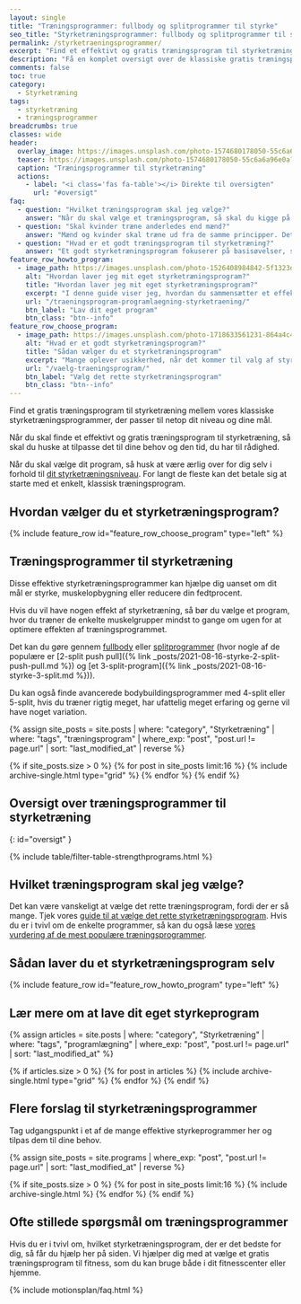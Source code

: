 ```yaml
---
layout: single
title: "Træningsprogrammer: fullbody og splitprogrammer til styrke"
seo_title: "Styrketræningsprogrammer: fullbody og splitprogrammer til styrke"
permalink: /styrketraeningsprogrammer/
excerpt: "Find et effektivt og gratis træningsprogram til styrketræning, der passer perfekt til dit niveau og dine behov. Find et program, der passer til netop dit niveau og behov."
description: "Få en komplet oversigt over de klassiske gratis træningsprogrammer til styrketræning. Find dit eget program der passer til netop dit niveau og behov."
comments: false
toc: true
category:
  - Styrketræning
tags:
  - styrketræning
  - træningsprogrammer
breadcrumbs: true
classes: wide
header:
  overlay_image: https://images.unsplash.com/photo-1574680178050-55c6a6a96e0a?ixlib=rb-1.2.1&ixid=eyJhcHBfaWQiOjEyMDd9&auto=format&fit=crop&h=630&w=1200&q=60
  teaser: https://images.unsplash.com/photo-1574680178050-55c6a6a96e0a?ixlib=rb-1.2.1&ixid=eyJhcHBfaWQiOjEyMDd9&auto=format&fit=crop&h=300&w=400&q=10
  caption: "Træningsprogrammer til styrketræning"
  actions:
    - label: "<i class='fas fa-table'></i> Direkte til oversigten"
      url: "#oversigt"
faq:
  - question: "Hvilket træningsprogram skal jeg vælge?"
    answer: "Når du skal vælge et træningsprogram, så skal du kigge på dit mål og den tid du har til rådighed. Uanset om du gerne vil forøge din styrke, opbygge muskler eller begge dele, så viser forskningen at det er en god ide at træne alle musklerne i kroppen mindst 2 gange om ugen. Jeg har skrevet en guide til, [hvordan du vælger det rigtige træningsprogram](/vaelg-traeningsprogram/), som du kan lade dig inspirere af."
  - question: "Skal kvinder træne anderledes end mænd?"
    answer: "Mænd og kvinder skal træne ud fra de samme principper. Det afgørende i valget af træningsprogram er, at du tilpasser det din målsætning, dine forudsætninger og din kropsbygning. Både kvinder og mænd kan altså sagtens tage udgangspunkt i et af de effektive træningsprogrammer på denne side."
  - question: "Hvad er et godt træningsprogram til styrketræning?"
    answer: "Et godt styrketræningsprogram fokuserer på basisøvelser, som udføres med god bevægelseskvalitet og tilpas hårdt i forhold til dine mål. De fleste vil få mere ud af at træne med 1-3 gentagelser i overskud end til failure. En ugentlige volumen 6-20 sæt for den enkelte muskelgruppe vil være passende. De bedste træningsprogrammer har også en plan for, hvordan man fra uge til uge kan lave [progression og progressivt overload](/progressionsmodeller-progressivt-overload/)."
feature_row_howto_program:
  - image_path: https://images.unsplash.com/photo-1526408984842-5f1323d42469?ixlib=rb-1.2.1&ixid=eyJhcHBfaWQiOjEyMDd9&auto=format&fit=crop&h=300&w=400&q=10
    alt: "Hvordan laver jeg mit eget styrketræningsprogram?"
    title: "Hvordan laver jeg mit eget styrketræningsprogram?"
    excerpt: "I denne guide viser jeg, hvordan du sammensætter et effektivt styrketræningsprogram. Jeg gennemgår de grundlæggende træningsprincipper, så du kan skabe et program, der er skræddersyet til dine mål og behov."
    url: "/traeningsprogram-programlaegning-styrketraening/"
    btn_label: "Lav dit eget program"
    btn_class: "btn--info"
feature_row_choose_program:
  - image_path: https://images.unsplash.com/photo-1718633561231-864a4c466991?q=80&w=400&h=400&auto=format&fit=crop&ixlib=rb-4.0.3&ixid=M3wxMjA3fDB8MHxwaG90by1wYWdlfHx8fGVufDB8fHx8fA%3D%3D
    alt: "Hvad er et godt styrketræningsprogram?"
    title: "Sådan vælger du et styrketræningsprogram"
    excerpt: "Mange oplever usikkerhed, når det kommer til valg af styrketræningsprogram – og det er helt forståeligt. Hvordan vælger man det rigtige program? Hvor mange gange om ugen bør du træne? Hvor mange gentagelser og sæt giver resultater? Hvilke øvelser skal du inkludere, og hvornår er det tid til at skifte program?"
    url: "/vaelg-traeningsprogram/"
    btn_label: "Vælg det rette styrketræningsprogram"
    btn_class: "btn--info"
---
```


Find et gratis træningsprogram til styrketræning mellem vores klassiske styrketræningsprogrammer, der passer til netop dit niveau og dine mål.

Når du skal finde et effektivt og gratis træningsprogram til styrketræning, så skal du huske at tilpasse det til dine behov og den tid, du har til rådighed.

Når du skal vælge dit program, så husk at være ærlig over for dig selv i forhold til [dit styrketræningsniveau](/styrketraening/periodisering/). For langt de fleste kan det betale sig at starte med et enkelt, klassisk træningsprogram.

## Hvordan vælger du et styrketræningsprogram?

{% include feature_row id="feature_row_choose_program" type="left" %}

## Træningsprogrammer til styrketræning

Disse effektive styrketræningsprogrammer kan hjælpe dig uanset om dit mål er styrke, muskelopbygning eller reducere din fedtprocent.

Hvis du vil have nogen effekt af styrketræning, så bør du vælge et program, hvor du træner de enkelte muskelgrupper mindst to gange om ugen for at optimere effekten af træningsprogrammet.

Det kan du gøre gennem [fullbody](/artikel/hvordan-opbygger-jeg-et-helkropsprogram/) eller [splitprogrammer](/styrketraening/split-programmer/) (hvor nogle af de populære er [2-split push pull]({% link _posts/2021-08-16-styrke-2-split-push-pull.md %}) og [et 3-split-program]({% link _posts/2021-08-16-styrke-3-split.md %})).

Du kan også finde avancerede bodybuildingsprogrammer med 4-split eller 5-split, hvis du træner rigtig meget, har ufattelig meget erfaring og gerne vil have noget variation.

<div class="feature__wrapper">

{% assign site_posts = site.posts | where: "category", "Styrketræning" | where: "tags", "træningsprogram" | where_exp: "post", "post.url != page.url" | sort: "last_modified_at" | reverse %}

{% if site_posts.size > 0 %}
  {% for post in site_posts limit:16 %}
    {% include archive-single.html type="grid" %}
  {% endfor %}
{% endif %}

</div>

## Oversigt over træningsprogrammer til styrketræning
{: id="oversigt" }

{% include table/filter-table-strengthprograms.html %}

## Hvilket træningsprogram skal jeg vælge?

Det kan være vanskeligt at vælge det rette træningsprogram, fordi der er så mange. Tjek vores [guide til at vælge det rette styrketræningsprogram](/vaelg-traeningsprogram/). Hvis du er i tvivl om de enkelte programmer, så kan du også læse [vores vurdering af de mest populære træningsprogrammer](/anmeldelse-traeningsprogrammer/).

## Sådan laver du et styrketræningsprogram selv

{% include feature_row id="feature_row_howto_program" type="left" %}

## Lær mere om at lave dit eget styrkeprogram

<div class="feature__wrapper">

{% assign articles = site.posts | where: "category", "Styrketræning" | where: "tags", "programlægning" | where_exp: "post", "post.url != page.url" | sort: "last_modified_at" %}

{% if articles.size > 0 %}
  {% for post in articles %}
    {% include archive-single.html type="grid" %}
  {% endfor %}
{% endif %}

</div>

## Flere forslag til styrketræningsprogrammer

Tag udgangspunkt i et af de mange effektive styrkeprogrammer her og tilpas dem til dine behov.

<div class="feature__wrapper">

{% assign site_posts = site.programs | where_exp: "post", "post.url != page.url" | sort: "last_modified_at" | reverse %}

{% if site_posts.size > 0 %}
  {% for post in site_posts limit:16 %}
    {% include archive-single.html %}
  {% endfor %}
{% endif %}

</div>

## Ofte stillede spørgsmål om træningsprogrammer

Hvis du er i tvivl om, hvilket styrketræningsprogram, der er det bedste for dig, så får du hjælp her på siden. Vi hjælper dig med at vælge et gratis træningsprogram til fitness, som du kan bruge både i dit fitnesscenter eller hjemme.

{% include motionsplan/faq.html %}
